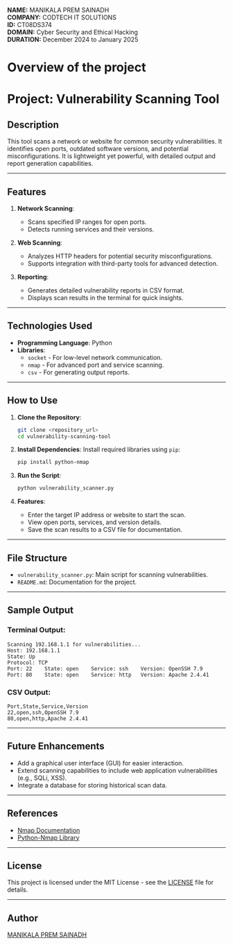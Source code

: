 **NAME:** MANIKALA PREM SAINADH  
**COMPANY:** CODTECH IT SOLUTIONS  
**ID:** CT08DS374  
**DOMAIN:** Cyber Security and Ethical Hacking  
**DURATION:** December 2024 to January 2025  


# Overview of the project

# Project: Vulnerability Scanning Tool

## Description
This tool scans a network or website for common security vulnerabilities. It identifies open ports, 
outdated software versions, and potential misconfigurations. It is lightweight yet powerful, 
with detailed output and report generation capabilities.

---

## Features
1. **Network Scanning**:
   - Scans specified IP ranges for open ports.
   - Detects running services and their versions.

2. **Web Scanning**:
   - Analyzes HTTP headers for potential security misconfigurations.
   - Supports integration with third-party tools for advanced detection.

3. **Reporting**:
   - Generates detailed vulnerability reports in CSV format.
   - Displays scan results in the terminal for quick insights.

---

## Technologies Used
- **Programming Language**: Python
- **Libraries**:
  - `socket` - For low-level network communication.
  - `nmap` - For advanced port and service scanning.
  - `csv` - For generating output reports.

---

## How to Use

1. **Clone the Repository**:
   ```bash
   git clone <repository_url>
   cd vulnerability-scanning-tool
   ```

2. **Install Dependencies**:
   Install required libraries using `pip`:
   ```bash
   pip install python-nmap
   ```

3. **Run the Script**:
   ```bash
   python vulnerability_scanner.py
   ```

4. **Features**:
   - Enter the target IP address or website to start the scan.
   - View open ports, services, and version details.
   - Save the scan results to a CSV file for documentation.

---

## File Structure
- `vulnerability_scanner.py`: Main script for scanning vulnerabilities.
- `README.md`: Documentation for the project.

---

## Sample Output
### Terminal Output:
```plaintext
Scanning 192.168.1.1 for vulnerabilities...
Host: 192.168.1.1
State: Up
Protocol: TCP
Port: 22    State: open    Service: ssh    Version: OpenSSH 7.9
Port: 80    State: open    Service: http   Version: Apache 2.4.41
```

### CSV Output:
```
Port,State,Service,Version
22,open,ssh,OpenSSH 7.9
80,open,http,Apache 2.4.41
```

---

## Future Enhancements
- Add a graphical user interface (GUI) for easier interaction.
- Extend scanning capabilities to include web application vulnerabilities (e.g., SQLi, XSS).
- Integrate a database for storing historical scan data.

---

## References
- [Nmap Documentation](https://nmap.org)
- [Python-Nmap Library](https://pypi.org/project/python-nmap/)

---

## License
This project is licensed under the MIT License - see the [LICENSE](LICENSE) file for details.

---

## Author
[MANIKALA PREM SAINADH](https://github.com/premsainadh)
